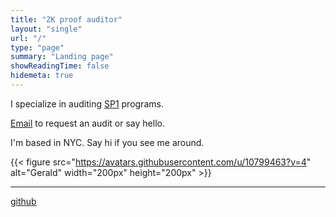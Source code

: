 ```yaml
---
title: "ZK proof auditor"
layout: "single"
url: "/"
type: "page"
summary: "Landing page"
showReadingTime: false
hidemeta: true
---
```


I specialize in auditing [SP1](https://docs.succinct.xyz/docs/sp1/introduction) programs.

<!-- markdownlint-disable-next-line MD033 no-inline-html-->
<a href="javascript:location.href = 'mailto:' + ['k3otxk','geraldwenzel.com'].join('@')">Email</a> to request an audit or say hello.

I'm based in NYC. Say hi if you see me around.

<!-- markdownlint-disable-next-line MD034 no-bare-urls-->
{{< figure src="https://avatars.githubusercontent.com/u/10799463?v=4" alt="Gerald" width="200px" height="200px" >}}

---
[github](https://github.com/geraldwenzel)
